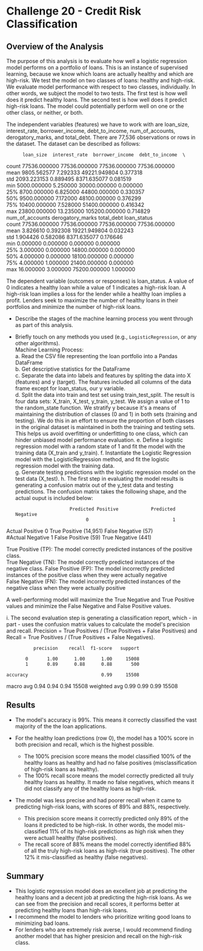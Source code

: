 # Challenge 20 - Credit Risk Classification

## Overview of the Analysis

The purpose of this analysis is to evaluate how well a logistic regression model performs on a portfolio of loans. This is an instance of supervised learning, because we know which loans are actually healthy and which are high-risk. We test the model on two classes of loans: healthy and high-risk. We evaluate model performance with respect to two classes, individually. In other words, we subject the model to two tests. The first test is how well does it predict healthy loans. The second test is how well does it predict high-risk loans. The model could potentially perform well on one or the other class, or neither, or both. 
  
The independent variables (features) we have to work with are loan_size, interest_rate, borrower_income, debt_to_income, num_of_accounts, derogatory_marks, and total_debt. 
There are 77,536 observations or rows in the dataset. The dataset can be described as follows:  
  
          loan_size  interest_rate  borrower_income  debt_to_income  \  
count  77536.000000   77536.000000     77536.000000    77536.000000     
mean    9805.562577       7.292333     49221.949804        0.377318    
std     2093.223153       0.889495      8371.635077        0.081519    
min     5000.000000       5.250000     30000.000000        0.000000   
25%     8700.000000       6.825000     44800.000000        0.330357    
50%     9500.000000       7.172000     48100.000000        0.376299   
75%    10400.000000       7.528000     51400.000000        0.416342    
max    23800.000000      13.235000    105200.000000        0.714829     
       num_of_accounts  derogatory_marks    total_debt   loan_status    
count     77536.000000      77536.000000  77536.000000  77536.000000   
mean          3.826610          0.392308  19221.949804      0.032243    
std           1.904426          0.582086   8371.635077      0.176646    
min           0.000000          0.000000      0.000000      0.000000    
25%           3.000000          0.000000  14800.000000      0.000000    
50%           4.000000          0.000000  18100.000000      0.000000    
75%           4.000000          1.000000  21400.000000      0.000000   
max          16.000000          3.000000  75200.000000      1.000000    
  
The dependent variable (outcomes or responses) is loan_status. A value of 0 indicates a healthy loan while a value of 1 indicates a high-risk loan. A high-risk loan implies a loss for the lender while a healthy loan implies a profit. Lenders seek to maximize the number of healthy loans in their portfolios and minimize the number of high-risk loans.   

* Describe the stages of the machine learning process you went through as part of this analysis.  
* Briefly touch on any methods you used (e.g., `LogisticRegression`, or any other algorithms).  
Machine Learning Process:  
a. Read the CSV file representing the loan portfolio into a Pandas DataFrame  
b. Get descriptive statistics for the DataFrame  
c. Separate the data into labels and features by spliting the data into X (features) and y (target). The features included all columns of the data frame except for loan_status, our y variable.  
d. Split the data into train and test set using train_test_split. The result is four data sets: X_train, X_test, y_train, y_test. We assign a value of 1 to the random_state function. We stratify y because it's a means of maintaining the distribution of classes (0 and 1) in both sets (training and testing). We do this in an effort to ensure the proportion of both classes in the original dataset is maintained in both the training and testing sets. This helps us avoid overfitting or underfitting to one class, which can hinder unbiased model performance evaluation.
e. Define a logistic regression model with a random state of 1 and fit the model with the training data (X_train and y_train). 
f. Instantiate the Logistic Regression model with the LogisticRegression method, and fit the logistic regression model with the training data.  
g. Generate testing predictions with the logistic regression model on the test data (X_test). 
h. The first step in evaluating the model results is generating a confusion matrix out of the y_test data and testing predictions. The confusion matrix takes the following shape, and the actual ouput is included below:  

                          Predicted Positive            Predicted Negative  
                                0                               1  
Actual Positive   0       True Positive (14,951)      False Negative (57)  
#Actual Negative  1       False Positive (59)         True Negative (441) 

True Positive (TP): The model correctly predicted instances of the positive class.  
True Negative (TN): The model correctly predicted instances of the negative class. 
False Positive (FP): The model incorrectly predicted instances of the positive class when they were actually negative  
False Negative (FN): The model incorrectly predicted instances of the negative class when they were actually positive   

A well-performing model will maximize the True Negative and True Positive values and minimize the False Negative and False Positive values.  

i. The second evaluation step is generating a classification report, which - in part - uses the confusion matrix values to calculate the model's precision and recall. Precision = True Positives / (True Positives + False Positives) and Recall = True Positives / (True Positives + False Negatives). 

              precision    recall  f1-score   support  

           0       1.00      1.00      1.00     15008  
           1       0.89      0.88      0.88       500  
 
    accuracy                           0.99     15508 
   macro avg       0.94      0.94      0.94     15508 
weighted avg       0.99      0.99      0.99     15508  

## Results
* The model's accuracy is 99%. This means it correctly classified the vast majority of the the loan applications.  

* For the healthy loan predictions (row 0), the model has a 100% score in both precision and recall, which is the highest possible.   
    * The 100% precision score means the model classified 100% of the healthy loans as healthy and had no false positives (misclassification of high-risk loans as healthy).   
    * The 100% recall score means the model correctly predicted all truly healthy loans as healthy. It made no false negatives, which means it did not classify any of the healthy loans as high-risk.   
  
* The model was less precise and had poorer recall when it came to predicting high-risk loans, with scores of 89% and 88%, respectively.   
    * This precision score means it correctly predicted only 89% of the loans it predicted to be high-risk. In other words, the model mis-classified 11% of its high-risk predictions as high risk when they were actuall healthy (false positives).   
    * The recall score of 88% means the model correctly identified 88% of all the truly high-risk loans as high-risk (true positives). The other 12% it mis-classified as healthy (false negatives).  

## Summary  
* This logistic regression model does an excellent job at predicting the healthy loans and a decent job at predicting the high-risk loans. As we can see from the precision and recall scores, it performs better at predicting healthy loans than high-risk loans.   
* I recommend the model to lenders who prioritize writing good loans to minimizing bad loans.   
* For lenders who are extremely risk averse, I would recommend finding another model that has higher presicion and recall on the high-risk class.    
